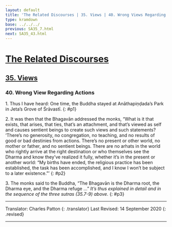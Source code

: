 ```yaml
---
layout: default
title: 'The Related Discourses | 35. Views | 40. Wrong Views Regarding Actions'
type: kramdown
base: ../../../
previous: SA35_7.html
next: SA35_43.html
---
```


# [The Related Discourses](../index.html)
## [35. Views](index.html)
### 40. Wrong View Regarding Actions

1\. Thus I have heard: One time, the Buddha stayed at Anāthapiṇḍada’s Park in Jeta’s Grove of Śrāvastī.
{: #p1}

2\. It was then that the Bhagavān addressed the monks, “What is it that exists, that arises, that ties, that’s an attachment, and that’s viewed as self and causes sentient beings to create such views and such statements? ‘There’s no generosity, no congregation, no teaching, and no results of good or bad destinies from actions. There’s no present or other world, no mother or father, and no sentient beings. There are no arhats in the world who rightly arrive at the right destination or who themselves see the Dharma and know they’ve realized it fully, whether it’s in the present or another world: “My births have ended, the religious practice has been established, the task has been accomplished, and I  know I won’t be subject to a later existence.”’
{: #p2}

3\. The monks said to the Buddha, “The Bhagavān is the Dharma root, the Dharma eye, and the Dharma refuge …” *It’s thus explained in detail and in the sequence of the three sutras (35.7-9) above.*
{: #p3}

---

Translator: Charles Patton
{: .translator}
Last Revised: 14 September 2020
{: .revised}

---